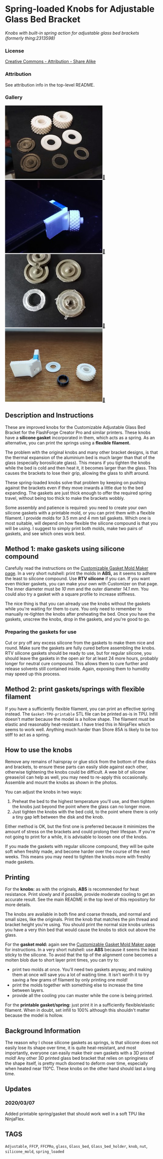 # Spring-loaded Knobs for Adjustable Glass Bed Bracket
*Knobs with built-in spring action for adjustable glass bed brackets (formerly thing:2313598)*

### License
[Creative Commons - Attribution - Share Alike](https://creativecommons.org/licenses/by-sa/4.0/)

### Attribution
See attribution info in the top-level README.

### Gallery
![Photo 1](thumbs/springknobs1.jpg)[🔎](images/springknobs1.jpg) ![Photo 2](thumbs/springknobs2.jpg)[🔎](images/springknobs2.jpg) ![Photo 3](thumbs/springknobs3.jpg)[🔎](images/springknobs3.jpg) ![Photo 4 - TPU spring](thumbs/springknobs4.jpg)[🔎](images/springknobs4.jpg)


## Description and Instructions

These are improved knobs for the Customizable Adjustable Glass Bed Bracket for the FlashForge Creator Pro and similar printers. These knobs have a **silicone gasket** incorporated in them, which acts as a spring. As an alternative, you can print the springs using a **flexible filament.**

The problem with the original knobs and many other bracket designs, is that the thermal expansion of the aluminium bed is much larger than that of the glass (especially borosilicate glass). This means if you tighten the knobs while the bed is cold and then heat it, it becomes larger than the glass. This causes the brackets to lose their grip, allowing the glass to shift around.

These spring-loaded knobs solve that problem by keeping on pushing against the brackets even if they move inwards a little due to the bed expanding. The gaskets are just thick enough to offer the required spring travel, without being too thick to make the brackets wobbly.

Some assembly and patience is required: you need to create your own silicone gaskets with a printable mold, or you can print them with a flexible filament. I provide molds for 3.5 mm and 4 mm tall gaskets. Which one is most suitable, will depend on how flexible the silicone compound is that you will be using. I suggest to simply print both molds, make two pairs of gaskets, and see which ones work best.
 

## Method 1: make gaskets using silicone compound

Carefully read the instructions on the [Customizable Gasket Mold Maker page](https://www.thingiverse.com/thing:2287689). In a very short nutshell: print the molds in **ABS,** as it seems to adhere the least to silicone compound. Use **RTV silicone** if you can.
If you want even thicker gaskets, you can make your own with Customizer on that page. The inner diameter must be *10 mm* and the outer diameter *14.1 mm.* You could also try a gasket with a square profile to increase stiffness.

The nice thing is that you can already use the knobs without the gaskets while you're waiting for them to cure. You only need to remember to manually re-tighten the knobs after preheating the bed. Once you have the gaskets, unscrew the knobs, drop in the gaskets, and you're good to go.

### Preparing the gaskets for use

Cut or pry off any excess silicone from the gaskets to make them nice and round. Make sure the gaskets are fully cured before assembling the knobs. RTV silicone gaskets should be ready to use, but for regular silicone, you should leave the gaskets in the open air for at least 24 more hours, probably longer for neutral cure compound. This allows them to cure further and release solvents still contained inside. Again, exposing them to humidity may speed up this process.
 

## Method 2: print gaskets/springs with flexible filament

If you have a sufficiently flexible filament, you can print an effective spring instead. The `Gasket-TPU-printable` STL file can be printed as-is in TPU. Infill doesn't matter because the model is a hollow shape. The filament must be elastic and reasonably heat-resistant. I have tried this in NinjaFlex which seems to work well. Anything much harder than Shore 85A is likely to be too stiff to act as a spring.
 

## How to use the knobs

Remove any remains of hairspray or glue stick from the bottom of the disks and brackets, to ensure these parts can easily slide against each other, otherwise tightening the knobs could be difficult. A wee bit of silicone grease/oil can help as well, you may need to re-apply this occasionally. Assemble and mount the knobs as shown in the photos.

You can adjust the knobs in two ways:
1. Preheat the bed to the highest temperature you'll use, and then tighten the knobs just beyond the point where the glass can no longer move.
2. Just tighten the knobs with the bed cold, to the point where there is only a tiny gap left between the disk and the knob.

Either method is OK, but the first one is preferred because it minimizes the amount of stress on the brackets and could prolong their lifespan. If you're not going to print for a while, it is advisable to loosen one of the knobs.

If you made the gaskets with regular silicone compound, they will be quite soft when freshly made, and become harder over the course of the next weeks. This means you may need to tighten the knobs more with freshly made gaskets.
 

## Printing

For the **knobs:** as with the originals, **ABS** is recommended for heat resistance. Print slowly and if possible, provide moderate cooling to get an accurate result. See the main README in the top level of this repository for more details.

The knobs are available in both fine and coarse threads, and normal and small sizes, like the originals. Print the knob that matches the pin thread and bracket height you're using. You should print the normal size knobs unless you have a very thin bed that would cause the knobs to stick out above the glass.

For the **gasket mold:** again see the [Customizable Gasket Mold Maker page](https://www.thingiverse.com/thing:2287689) for instructions. In a very short nutshell: use **ABS** because it seems the least sticky to the silicone.
To avoid that the tip of the alignment cone becomes a molten blob due to short layer print times, you can try to:
* print two molds at once. You'll need two gaskets anyway, and making them at once will save you a lot of waiting time. It isn't worth it to try saving a few grams of filament by only printing one mold!
* print the molds together with something else to increase the time between layers.
* provide all the cooling you can muster while the cone is being printed.

For the **printable gasket/spring:** just print it in a sufficiently flexible/elastic filament. When in doubt, set infill to 100% although this shouldn't matter because the model is hollow.
 

## Background Information

The reason why I chose silicone gaskets as springs, is that silicone does not easily lose its shape over time, it is quite heat-resistant, and most importantly, everyone can easily make their own gaskets with a 3D printed mold! Any other 3D printed glass bed bracket that relies on springiness of the shape itself, is pretty much doomed to deform over time, especially when heated near 110°C. These knobs on the other hand should last a long time.


## Updates

### 2020/03/07
Added printable spring/gasket that should work well in a soft TPU like NinjaFlex.


## TAGS

`Adjustable`, `FFCP`, `FFCPRo`, `glass`, `Glass_bed`, `Glass_bed_holder`, `knob`, `nut`, `silicone_mold`, `spring_loaded`
